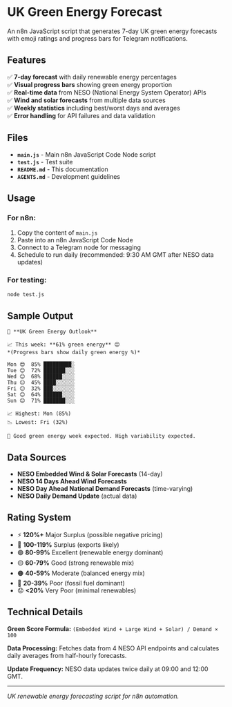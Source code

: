 # UK Green Energy Forecast

An n8n JavaScript script that generates 7-day UK green energy forecasts with emoji ratings and progress bars for Telegram notifications.

## Features

✅ **7-day forecast** with daily renewable energy percentages  
✅ **Visual progress bars** showing green energy proportion  
✅ **Real-time data** from NESO (National Energy System Operator) APIs  
✅ **Wind and solar forecasts** from multiple data sources  
✅ **Weekly statistics** including best/worst days and averages  
✅ **Error handling** for API failures and data validation  

## Files

- **`main.js`** - Main n8n JavaScript Code Node script
- **`test.js`** - Test suite
- **`README.md`** - This documentation
- **`AGENTS.md`** - Development guidelines

## Usage

### For n8n:
1. Copy the content of `main.js`
2. Paste into an n8n JavaScript Code Node
3. Connect to a Telegram node for messaging
4. Schedule to run daily (recommended: 9:30 AM GMT after NESO data updates)

### For testing:
```bash
node test.js
```

## Sample Output

```
🌱 **UK Green Energy Outlook**

📈 This week: **61% green energy** 😊
*(Progress bars show daily green energy %)*

Mon 😍  85% █████████░
Tue 😊  72% ███████░░░
Wed 😊  68% ██████░░░░
Thu 😐  45% ████░░░░░░
Fri 😕  32% ███░░░░░░░
Sat 😊  64% ██████░░░░
Sun 😊  71% ███████░░░

📈 Highest: Mon (85%)
📉 Lowest: Fri (32%)

💭 Good green energy week expected. High variability expected.
```

## Data Sources

- **NESO Embedded Wind & Solar Forecasts** (14-day)
- **NESO 14 Days Ahead Wind Forecasts**  
- **NESO Day Ahead National Demand Forecasts** (time-varying)
- **NESO Daily Demand Update** (actual data)

## Rating System

- ⚡ **120%+** Major Surplus (possible negative pricing)
- 🔋 **100-119%** Surplus (exports likely)  
- 🟢 **80-99%** Excellent (renewable energy dominant)
- 🟡 **60-79%** Good (strong renewable mix)
- 🟠 **40-59%** Moderate (balanced energy mix)
- 🔴 **20-39%** Poor (fossil fuel dominant)
- 😞 **<20%** Very Poor (minimal renewables)

## Technical Details

**Green Score Formula:** `(Embedded Wind + Large Wind + Solar) / Demand × 100`

**Data Processing:** Fetches data from 4 NESO API endpoints and calculates daily averages from half-hourly forecasts.

**Update Frequency:** NESO data updates twice daily at 09:00 and 12:00 GMT.

---

*UK renewable energy forecasting script for n8n automation.*
